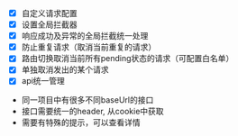 - [x] 自定义请求配置
- [x] 设置全局拦截器
- [x] 响应成功及异常的全局拦截统一处理
- [x] 防止重复请求（取消当前重复的请求）
- [x] 路由切换取消当前所有pending状态的请求（可配置白名单）
- [x] 单独取消发出的某个请求
- [x] api统一管理

- 同一项目中有很多不同baseUrl的接口
- 接口需要统一的header, 从cookie中获取
- 需要有特殊的提示，可以查看详情